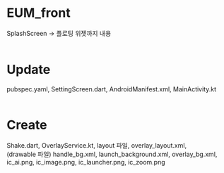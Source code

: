 # EUM_front
SplashScreen -> 플로팅 위젯까지 내용 </br></br>

# Update
pubspec.yaml, SettingScreen.dart, AndroidManifest.xml, MainActivity.kt </br></br>
# Create
Shake.dart, OverlayService.kt, layout 파일, overlay_layout.xml,</br>
(drawable 파일) handle_bg.xml, launch_background.xml, overlay_bg.xml, ic_ai.png, ic_image.png, ic_launcher.png, ic_zoom.png
